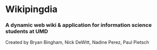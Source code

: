 # **Wikipingdia**

### A dynamic web wiki & application for information science students at UMD

Created by Bryan Bingham, Nick DeWitt, Nadine Perez, Paul Pietsch
